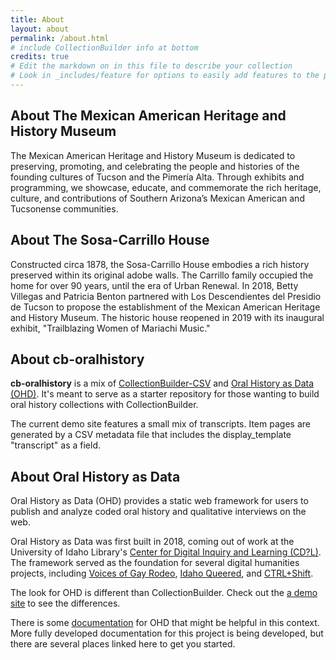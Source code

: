 ```yaml
---
title: About
layout: about
permalink: /about.html
# include CollectionBuilder info at bottom
credits: true
# Edit the markdown on in this file to describe your collection
# Look in _includes/feature for options to easily add features to the page
---
```


## About The Mexican American Heritage and History Museum
The Mexican American Heritage and History Museum is dedicated to preserving, promoting, and celebrating the people and histories of the founding cultures of Tucson and the Pimería Alta. Through exhibits and programming, we showcase, educate, and commemorate the rich heritage, culture, and contributions of Southern Arizona’s Mexican American and Tucsonense communities.

## About The Sosa-Carrillo House
Constructed circa 1878, the Sosa-Carrillo House embodies a rich history preserved within its original adobe walls. The Carrillo family occupied the home for over 90 years, until the era of Urban Renewal. In 2018, Betty Villegas and Patricia Benton partnered with Los Descendientes del Presidio de Tucson to propose the establishment of the Mexican American Heritage and History Museum. The historic house reopened in 2019 with its inaugural exhibit, "Trailblazing Women of Mariachi Music."

## About cb-oralhistory
**cb-oralhistory** is a mix of [CollectionBuilder-CSV](https://github.com/CollectionBuilder/collectionbuilder-csv) and [Oral History as Data (OHD)](https://github.com/oralhistoryasdata/oralhistoryasdata.github.io). It's meant to serve as a starter repository for those wanting to build oral history collections with CollectionBuilder. 

The current demo site features a small mix of transcripts. Item pages are generated by a CSV metadata file that includes the display_template "transcript" as a field. 

## About Oral History as Data
Oral History as Data (OHD) provides a static web framework for users to publish and analyze coded oral history and qualitative interviews on the web. 

Oral History as Data was first built in 2018, coming out of work at the University of Idaho Library's [Center for Digital Inquiry and Learning (CD?L)](https://cdil.lib.uidaho.edu/). 
The framework served as the foundation for several digital humanities projects, including [Voices of Gay Rodeo](https://www.voicesofgayrodeo.com/), [Idaho Queered](https://www.lib.uidaho.edu/queered/), and [CTRL+Shift](https://ctrl-shift.org/). 

The look for OHD is different than CollectionBuilder. Check out the [a demo site](https://oralhistoryasdata.github.io/) to see the differences.

There is some [documentation](https://oralhistoryasdata.github.io/about.html#documentation) for OHD that might be helpful in this context. More fully developed documentation for this project is being developed, but there are several places linked here to get you started.